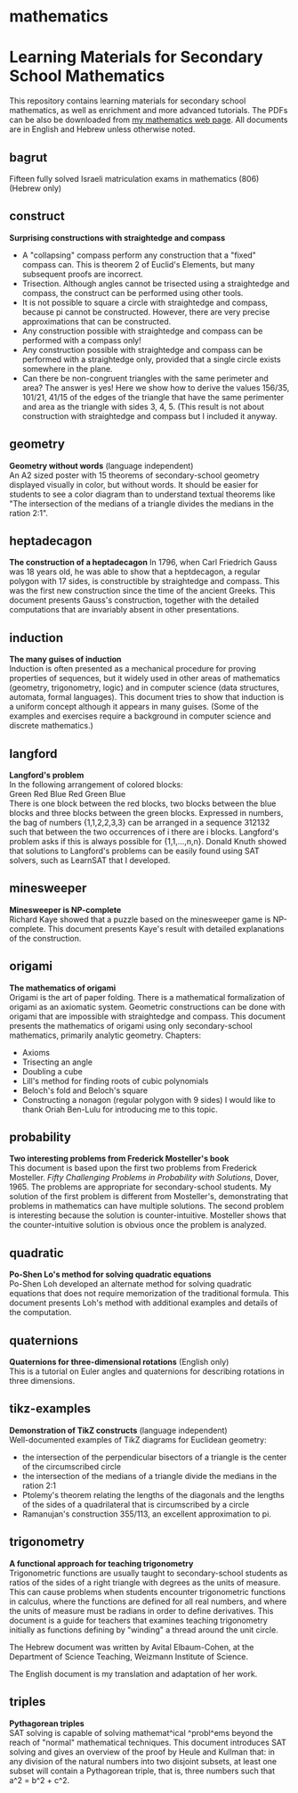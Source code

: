 # mathematics
Learning Materials for Secondary School Mathematics
===================================================

This repository contains learning materials for secondary school mathematics, as well as enrichment and more advanced tutorials. The PDFs can be also be downloaded from [my mathematics web page](https://www.weizmann.ac.il/sci-tea/benari/mathematics). All documents are in English and Hebrew unless otherwise noted.

bagrut
------
Fifteen fully solved Israeli matriculation exams in mathematics (806) (Hebrew only)

construct
---------
**Surprising constructions with straightedge and compass**
* A "collapsing" compass perform any construction that a "fixed" compass can. This is theorem 2 of Euclid's Elements, but many subsequent proofs are incorrect.
* Trisection. Although angles cannot be trisected using a straightedge and  compass, the construct can be performed using other tools.
* It is not possible to square a circle with straightedge and compass, because pi cannot be constructed. However, there are very precise approximations that can be constructed.
* Any construction possible with straightedge and compass can be performed with a compass only!
* Any construction possible with straightedge and compass can be performed with a straightedge only, provided that a single circle exists somewhere in the plane.
* Can there be non-congruent triangles with the same perimeter and area? The answer is yes! Here we show how to derive the values 156/35, 101/21, 41/15 of the edges of the triangle that have the same perimenter and area as the triangle with sides 3, 4, 5. (This result is not about construction with straightedge and compass but I included it anyway.

geometry
--------
**Geometry without words** (language independent)  
An A2 sized poster with 15 theorems of secondary-school geometry displayed visually in color, but without words. It should be easier for students to see a color diagram than to understand textual theorems like "The intersection of the medians of a triangle divides the medians in the ration 2:1".

heptadecagon
------------
**The construction of a heptadecagon**
In 1796, when Carl Friedrich Gauss was 18 years old, he was able to show that a heptdecagon, a regular polygon with 17 sides, is constructible by straightedge and compass. This was the first new construction since the time of the ancient Greeks. This document presents Gauss's construction, together with the detailed computations that are invariably absent in other presentations.

induction
---------
**The many guises of induction**  
Induction is often presented as a mechanical procedure for proving properties of sequences, but it widely used in other areas of mathematics (geometry, trigonometry, logic) and in computer science (data structures, automata, formal languages). This document tries to show that induction is a uniform concept although it appears in many guises. (Some of the examples and exercises require a background in computer science and discrete mathematics.)

langford
--------
**Langford's problem**  
In the following arrangement of colored blocks:  
  Green Red Blue Red Green Blue  
There is one block between the red blocks, two blocks between the blue blocks and three blocks between the green blocks. Expressed in numbers, the bag of numbers {1,1,2,2,3,3} can be arranged in a sequence 312132 such that between the two occurrences of i there are i blocks. Langford's problem asks if this is always possible for {1,1,...,n,n}. Donald Knuth showed that solutions to Langford's problems can be easily found using SAT solvers, such as LearnSAT that I developed.

minesweeper
-----------
**Minesweeper is NP-complete**  
Richard Kaye showed that a puzzle based on the minesweeper game is NP-complete. This document presents Kaye's result with detailed explanations of the construction.

origami
-------
**The mathematics of origami**  
Origami is the art of paper folding. There is a mathematical formalization of origami as an axiomatic system. Geometric constructions can be done with origami that are impossible with straightedge and compass. This document presents the mathematics of origami using only secondary-school mathematics, primarily analytic geometry. Chapters:
* Axioms
* Trisecting an angle
* Doubling a cube
* Lill's method for finding roots of cubic polynomials
* Beloch's fold and Beloch's square
* Constructing a nonagon (regular polygon with 9 sides)
I would like to thank Oriah Ben-Lulu for introducing me to this topic.

probability
-----------
**Two interesting problems from Frederick Mosteller's book**  
This document is based upon the first two problems from Frederick Mosteller. _Fifty Challenging Problems in Probability with Solutions_, Dover, 1965. The problems are appropriate for secondary-school students. My solution of the first problem is different from Mosteller's, demonstrating that problems in mathematics can have multiple solutions. The second problem is interesting because the solution is counter-intuitive. Mosteller shows that the counter-intuitive solution is obvious once the problem is analyzed.

quadratic
---------
**Po-Shen Lo's method for solving quadratic equations**  
Po-Shen Loh developed an alternate method for solving quadratic equations that does not require memorization of the traditional formula. This document presents Loh's method with additional examples and details of the computation.

quaternions
-----------
**Quaternions for three-dimensional rotations** (English only)  
This is a tutorial on Euler angles and quaternions for describing rotations in three dimensions.

tikz-examples
-------------
**Demonstration of TikZ constructs** (language independent)  
Well-documented examples of TikZ diagrams for Euclidean geometry:  
* the intersection of the perpendicular bisectors of a triangle is the center of the circumscribed circle
* the intersection of the medians of a triangle divide the medians in the ration 2:1
* Ptolemy's theorem relating the lengths of the diagonals and the lengths of the sides of a quadrilateral that is circumscribed by a circle
* Ramanujan's construction 355/113, an excellent approximation to pi.
  
trigonometry
------------
**A functional approach for teaching trigonometry**  
Trigonometric functions are usually taught to secondary-school students as ratios of the sides of a right triangle with degrees as the units of measure. This can cause problems when students encounter trigonometric functions in calculus, where the functions are defined for all real numbers, and where the units of measure must be radians in order to define derivatives. This document is a guide for teachers that examines teaching trigonometry initially as functions defining by "winding" a thread around the unit circle.

The Hebrew document was written by Avital Elbaum-Cohen, at the Department of Science Teaching, Weizmann Institute of Science.

The English document is my translation and adaptation of her work.

triples
-------
**Pythagorean triples**  
SAT solving is capable of solving mathemat^ical ^probl^ems beyond the reach of "normal" mathematical techniques. This document introduces SAT solving and gives an overview of the proof by Heule and Kullman that: in any division of the natural numbers into two disjoint subsets, at least one subset will contain a Pythagorean triple, that is, three numbers such that a^2 = b^2 + c^2.


